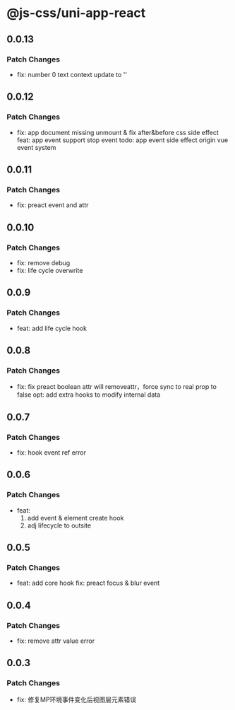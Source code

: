 # @js-css/uni-app-react

## 0.0.13

### Patch Changes

- fix: number 0 text context update to ''

## 0.0.12

### Patch Changes

- fix: app document missing unmount & fix after&before css side effect
  feat: app event support stop event
  todo: app event side effect origin vue event system

## 0.0.11

### Patch Changes

- fix: preact event and attr

## 0.0.10

### Patch Changes

- fix: remove debug
- fix: life cycle overwrite

## 0.0.9

### Patch Changes

- feat: add life cycle hook

## 0.0.8

### Patch Changes

- fix: fix preact boolean attr will removeattr，force sync to real prop to false
  opt: add extra hooks to modify internal data

## 0.0.7

### Patch Changes

- fix: hook event ref error

## 0.0.6

### Patch Changes

- feat:
  1. add event & element create hook
  2. adj lifecycle to outsite

## 0.0.5

### Patch Changes

- feat: add core hook
  fix: preact focus & blur event

## 0.0.4

### Patch Changes

- fix: remove attr value error

## 0.0.3

### Patch Changes

- fix: 修复MP环境事件变化后视图层元素错误
